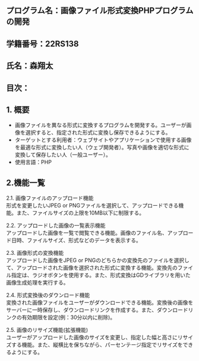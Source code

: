 ## プログラム名：画像ファイル形式変換PHPプログラムの開発
## 学籍番号：22RS138
## 氏名：森翔太
## 目次：



## 1. 概要
- 画像ファイルを異なる形式に変換するプログラムを開発する。ユーザーが画像を選択すると、指定された形式に変換し保存できるようにする。
- ターゲットとする利用者：ウェブサイトやアプリケーションで使用する画像を最適な形式に変換したい人（ウェブ開発者）。写真や画像を適切な形式に変換して保存したい人（一般ユーザー）。
- 使用言語：PHP

## 2.機能一覧
  2.1. 画像ファイルのアップロード機能  
   形式を変更したいJPEG or PNGファイルを選択して、アップロードできる機能。また、ファイルサイズの上限を10MB以下に制限する。

  2.2. アップロードした画像の一覧表示機能  
    アップロードした画像を一覧で閲覧できる機能。画像のファイル名、アップロード日時、ファイルサイズ、形式などのデータを表示する。

  2.3. 画像形式の変換機能  
    アップロードした画像をJPEG or PNGのどちらかの変換先のファイルを選択して、アップロードされた画像を選択された形式に変換する機能。変換先のファイル指定は、ラジオボタンを使用する。また、形式変換はGDライブラリを用いた画像生成処理を実行する。

  2.4. 形式変換後のダウンロード機能  
    変換された画像ファイルをユーザーがダウンロードできる機能。変換後の画像をサーバーに一時保存し、ダウンロードリンクを作成する。また、ダウンロードリンクの有効期限を設定(例：30分以内に削除)。

  2.5. 画像のリサイズ機能(拡張機能)  
    ユーザーがアップロードした画像のサイズを変更し、指定した幅と高さにリサイズする機能。また、縦横比を保ちながら、パーセンテージ指定でリサイズをできるようにする。






